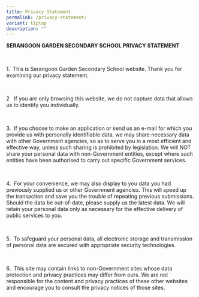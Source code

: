 ```yaml
---
title: Privacy Statement
permalink: /privacy-statement/
variant: tiptap
description: ""
---
```

<p><strong>SERANGOON GARDEN SECONDARY SCHOOL PRIVACY STATEMENT</strong>
</p>
<p><strong>&nbsp;</strong>
</p>
<p>1.&nbsp; This is Serangoon Garden Secondary School website. Thank you
for examining our privacy statement.</p>
<p>&nbsp;&nbsp;&nbsp;&nbsp; &nbsp;</p>
<p>2&nbsp;&nbsp; If you are only browsing this website, we do not capture
data that allows us to identify you individually.</p>
<p>&nbsp;&nbsp;&nbsp;&nbsp; &nbsp;</p>
<p>3.&nbsp; If you choose to make an application or send us an e-mail for
which you provide us with personally identifiable data, we may share necessary
data with other Government agencies, so as to serve you in a most efficient
and effective way, unless such sharing is prohibited by legislation. We
will NOT share your personal data with non-Government entities, except
where such entities have been authorised to carry out specific Government
services.</p>
<p>&nbsp;&nbsp;&nbsp;&nbsp; &nbsp;</p>
<p>4.&nbsp; For your convenience, we may also display to you data you had
previously supplied us or other Government agencies. This will speed up
the transaction and save you the trouble of repeating previous submissions.
Should the data be out-of-date, please supply us the latest data. We will
retain your personal data only as necessary for the effective delivery
of public services to you.</p>
<p>&nbsp;&nbsp;&nbsp;&nbsp; &nbsp;</p>
<p>5.&nbsp; To safeguard your personal data, all electronic storage and transmission
of personal data are secured with appropriate security technologies.</p>
<p>&nbsp;&nbsp;&nbsp;&nbsp; &nbsp;</p>
<p>6.&nbsp; This site may contain links to non-Government sites whose data
protection and privacy practices may differ from ours. We are not responsible
for the content and privacy practices of these other websites and encourage
you to consult the privacy notices of those sites.</p>
<p>&nbsp;</p>